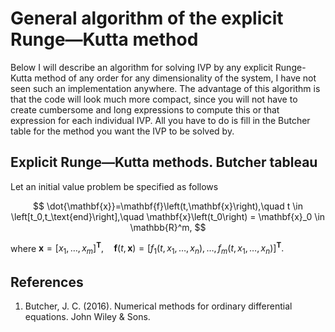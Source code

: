# General algorithm of the explicit Runge—Kutta method
Below I will describe an algorithm for solving IVP by any explicit Runge-Kutta method of any order for any dimensionality of the system, I have not seen such an implementation anywhere. 
The advantage of this algorithm is that the code will look much more compact, since you will not have to create cumbersome and long expressions to compute this or that expression for each individual IVP. 
All you have to do is fill in the Butcher table for the method you want the IVP to be solved by.

## Explicit Runge—Kutta methods. Butcher tableau
Let an initial value problem be specified as follows

$$ \dot{\mathbf{x}}=\mathbf{f}\left(t,\mathbf{x}\right),\quad t \in \left[t_0,t_\text{end}\right],\quad \mathbf{x}\left(t_0\right) = \mathbf{x}_0 \in \mathbb{R}^m, $$

where $\mathbf{x}=\left[x_1,\dots,x_m\right]^\mathbf{T},\quad
	\mathbf{f}\left(t,\mathbf{x}\right)=\left[f_1\left(t,x_1,\dots,x_n\right),\dots,f_m\left(t,x_1,\dots,x_n\right)\right]^\mathbf{T}.$
## References
1. Butcher, J. C. (2016). Numerical methods for ordinary differential equations. John Wiley & Sons.
